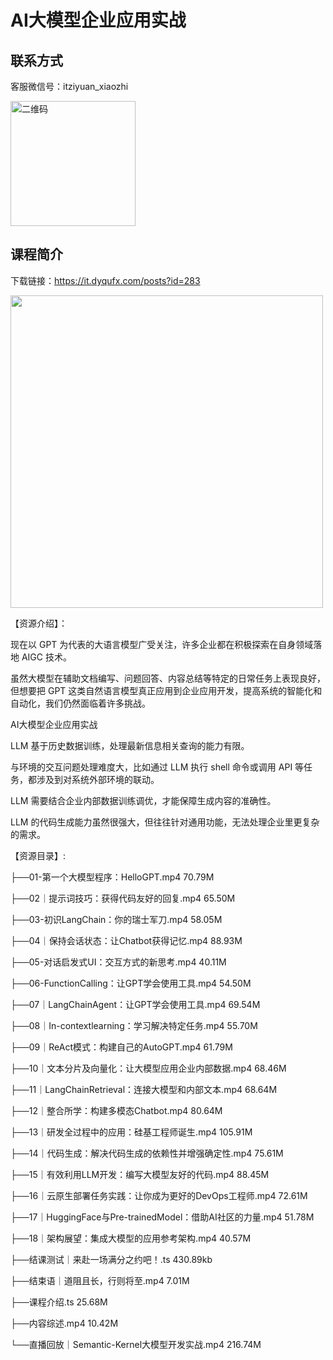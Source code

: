 # AI大模型企业应用实战

## 联系方式

客服微信号：itziyuan_xiaozhi

<img src="https://ziyuanyun.oss-cn-guangzhou.aliyuncs.com/common/20240614073449/666b82192834a.jpg" width="200" height="200" alt="二维码">

## 课程简介

下载链接：https://it.dyqufx.com/posts?id=283

<img src="https://ziyuanyun.oss-cn-guangzhou.aliyuncs.com/yun/20240515151750/6644619e71b61.jpg" width="500" alt="">

  【资源介绍】：

 现在以 GPT 为代表的大语言模型广受关注，许多企业都在积极探索在自身领域落地 AIGC 技术。

 虽然大模型在辅助文档编写、问题回答、内容总结等特定的日常任务上表现良好，但想要把 GPT 这类自然语言模型真正应用到企业应用开发，提高系统的智能化和自动化，我们仍然面临着许多挑战。

 AI大模型企业应用实战



 LLM 基于历史数据训练，处理最新信息相关查询的能力有限。

 与环境的交互问题处理难度大，比如通过 LLM 执行 shell 命令或调用 API 等任务，都涉及到对系统外部环境的联动。

 LLM 需要结合企业内部数据训练调优，才能保障生成内容的准确性。

 LLM 的代码生成能力虽然很强大，但往往针对通用功能，无法处理企业里更复杂的需求。

 【资源目录】:

 ├──01-第一个大模型程序：HelloGPT.mp4 70.79M

 ├──02｜提示词技巧：获得代码友好的回复.mp4 65.50M

 ├──03-初识LangChain：你的瑞士军刀.mp4 58.05M

 ├──04｜保持会话状态：让Chatbot获得记忆.mp4 88.93M

 ├──05-对话启发式UI：交互方式的新思考.mp4 40.11M

 ├──06-FunctionCalling：让GPT学会使用工具.mp4 54.50M

 ├──07｜LangChainAgent：让GPT学会使用工具.mp4 69.54M

 ├──08｜In-contextlearning：学习解决特定任务.mp4 55.70M

 ├──09｜ReAct模式：构建自己的AutoGPT.mp4 61.79M

 ├──10｜文本分片及向量化：让大模型应用企业内部数据.mp4 68.46M

 ├──11｜LangChainRetrieval：连接大模型和内部文本.mp4 68.64M

 ├──12｜整合所学：构建多模态Chatbot.mp4 80.64M

 ├──13｜研发全过程中的应用：硅基工程师诞生.mp4 105.91M

 ├──14｜代码生成：解决代码生成的依赖性并增强确定性.mp4 75.61M

 ├──15｜有效利用LLM开发：编写大模型友好的代码.mp4 88.45M

 ├──16｜云原生部署任务实践：让你成为更好的DevOps工程师.mp4 72.61M

 ├──17｜HuggingFace与Pre-trainedModel：借助AI社区的力量.mp4 51.78M

 ├──18｜架构展望：集成大模型的应用参考架构.mp4 40.57M

 ├──结课测试｜来赴一场满分之约吧！.ts 430.89kb

 ├──结束语｜道阻且长，行则将至.mp4 7.01M

 ├──课程介绍.ts 25.68M

 ├──内容综述.mp4 10.42M

 └──直播回放｜Semantic-Kernel大模型开发实战.mp4 216.74M

  